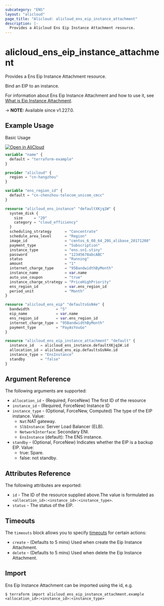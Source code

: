 ```yaml
---
subcategory: "ENS"
layout: "alicloud"
page_title: "Alicloud: alicloud_ens_eip_instance_attachment"
description: |-
  Provides a Alicloud Ens Eip Instance Attachment resource.
---
```


# alicloud_ens_eip_instance_attachment

Provides a Ens Eip Instance Attachment resource.

Bind an EIP to an instance.

For information about Ens Eip Instance Attachment and how to use it, see [What is Eip Instance Attachment](https://www.alibabacloud.com/help/en/ens/developer-reference/api-ens-2017-11-10-associateenseipaddress).

-> **NOTE:** Available since v1.227.0.

## Example Usage

Basic Usage

<div style="display: block;margin-bottom: 40px;"><div class="oics-button" style="float: right;position: absolute;margin-bottom: 10px;">
  <a href="https://api.aliyun.com/terraform?resource=alicloud_ens_eip_instance_attachment&exampleId=d5589880-8fc2-8f8a-194f-9cb17dc318885c9c72c9&activeTab=example&spm=docs.r.ens_eip_instance_attachment.0.d55898808f&intl_lang=EN_US" target="_blank">
    <img alt="Open in AliCloud" src="https://img.alicdn.com/imgextra/i1/O1CN01hjjqXv1uYUlY56FyX_!!6000000006049-55-tps-254-36.svg" style="max-height: 44px; max-width: 100%;">
  </a>
</div></div>

```terraform
variable "name" {
  default = "terraform-example"
}

provider "alicloud" {
  region = "cn-hangzhou"
}

variable "ens_region_id" {
  default = "cn-chenzhou-telecom_unicom_cmcc"
}

resource "alicloud_ens_instance" "defaultXKjq1W" {
  system_disk {
    size     = "20"
    category = "cloud_efficiency"
  }
  scheduling_strategy      = "Concentrate"
  schedule_area_level      = "Region"
  image_id                 = "centos_6_08_64_20G_alibase_20171208"
  payment_type             = "Subscription"
  instance_type            = "ens.sn1.stiny"
  password                 = "12345678abcABC"
  status                   = "Running"
  amount                   = "1"
  internet_charge_type     = "95BandwidthByMonth"
  instance_name            = var.name
  auto_use_coupon          = "true"
  instance_charge_strategy = "PriceHighPriority"
  ens_region_id            = var.ens_region_id
  period_unit              = "Month"
}

resource "alicloud_ens_eip" "defaultsGsN4e" {
  bandwidth            = "5"
  eip_name             = var.name
  ens_region_id        = var.ens_region_id
  internet_charge_type = "95BandwidthByMonth"
  payment_type         = "PayAsYouGo"
}

resource "alicloud_ens_eip_instance_attachment" "default" {
  instance_id   = alicloud_ens_instance.defaultXKjq1W.id
  allocation_id = alicloud_ens_eip.defaultsGsN4e.id
  instance_type = "EnsInstance"
  standby       = "false"
}
```

## Argument Reference

The following arguments are supported:
* `allocation_id` - (Required, ForceNew) The first ID of the resource
* `instance_id` - (Required, ForceNew) Instance ID
* `instance_type` - (Optional, ForceNew, Computed) The type of the EIP instance. Value:
  - `Nat`:NAT gateway.
  - `SlbInstance`: Server Load Balancer (ELB).
  - `NetworkInterface`: Secondary ENI.
  - `EnsInstance` (default): The ENS instance.
* `standby` - (Optional, ForceNew) Indicates whether the EIP is a backup EIP. Value:
  - true: Spare.
  - false: not standby.

## Attributes Reference

The following attributes are exported:
* `id` - The ID of the resource supplied above.The value is formulated as `<allocation_id>:<instance_id>:<instance_type>`.
* `status` - The status of the EIP.


## Timeouts

The `timeouts` block allows you to specify [timeouts](https://developer.hashicorp.com/terraform/language/resources/syntax#operation-timeouts) for certain actions:
* `create` - (Defaults to 5 mins) Used when create the Eip Instance Attachment.
* `delete` - (Defaults to 5 mins) Used when delete the Eip Instance Attachment.

## Import

Ens Eip Instance Attachment can be imported using the id, e.g.

```shell
$ terraform import alicloud_ens_eip_instance_attachment.example <allocation_id>:<instance_id>:<instance_type>
```